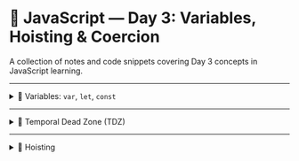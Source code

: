# 📅 JavaScript — Day 3: Variables, Hoisting & Coercion

A collection of notes and code snippets covering Day 3 concepts in JavaScript learning.

---

<details>
<summary>🔹 Variables: <code>var</code>, <code>let</code>, <code>const</code></summary>

<br>

| Keyword | Scope    | Hoisted | TDZ (Temporal Dead Zone) | Reassignable | Redeclarable |
|---------|----------|---------|---------------------------|--------------|--------------|
| `var`   | Function | Yes     | ❌ No TDZ                 | ✅ Yes       | ✅ Yes       |
| `let`   | Block    | Yes     | ✅ Yes                    | ✅ Yes       | ❌ No        |
| `const` | Block    | Yes     | ✅ Yes                    | ❌ No        | ❌ No        |

- `var` is hoisted and initialized with `undefined`.
- `let` and `const` are hoisted but not initialized → accessing them before declaration causes a **ReferenceError**.
- `const` must be declared and initialized at the same time.

</details>

---

<details>
<summary>🔹 Temporal Dead Zone (TDZ)</summary>

<br>

> The period between entering the scope and declaring the variable with `let` or `const`.

- JavaScript knows the variable exists, but it’s “off-limits” until the line where it's declared is executed.
- Trying to access it early throws a **ReferenceError**.

</details>

---

<details>
<summary>🔹 Hoisting</summary>

<br>

✅ **Function Declarations**  
```js
sayHello(); // "Hello!"
function sayHello() {
  console.log("Hello!");
}
Fully hoisted: the entire function is available before its definition.

❌ Function Expressions
// greet(); // TypeError
var greet = function() {
  console.log("Hi!");
};
Only the var is hoisted (as undefined), not the function body.

</details>
<details> <summary>🔹 Type Coercion</summary> <br>
Implicit Coercion
JavaScript automatically converts types:

'5' + 1     // "51" → string
'5' - 1     // 4    → number
true + 1    // 2
Explicit Coercion
You convert it manually:

Number("10")  // 10
String(123)   // "123"
</details>
<details> <summary>🔹 Truthy & Falsy Values</summary> <br>


Falsy Values behave like false in conditions:

0

"" (empty string)

null

undefined

NaN

false

Everything else is truthy.

</details>
<details> <summary>🔹 Equality: <code>==</code> vs <code>===</code></summary> <br>
Operator	Description	Example	Result
==	Loose (coerces types)	'5' == 5	true
===	Strict (no coercion)	'5' === 5	false

Special Cases

js
Copy code
false == 0          // true
false === 0         // false

null == undefined   // true
null === undefined  // false
</details> ```